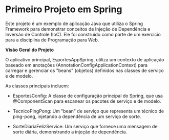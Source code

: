 <h1>Primeiro Projeto em Spring</h1>

Este projeto é um exemplo de aplicação Java que utiliza o Spring Framework para demonstrar conceitos de Injeção de Dependência e Inversão de Controle (IoC).
Ele foi construído como parte de um exercício para a disciplina de Programação para Web.

<b>Visão Geral do Projeto</b>

O aplicativo principal, EsportesAppSpring, utiliza um contexto de aplicação baseado em anotações (AnnotationConfigApplicationContext) para carregar e gerenciar os "beans" (objetos) definidos nas classes de serviço e de modelo.

As classes principais incluem:
* EsportesConfig: A classe de configuração principal do Spring, que usa @ComponentScan para escanear os pacotes de serviço e de modelo.
  
* TecnicoPingPong: Um "bean" de serviço que representa um técnico de ping-pong, injetando a dependência de um serviço de sorte.
  
* SorteDiariaFelizService: Um serviço que fornece uma mensagem de sorte diária, demonstrando a injeção de dependência.

